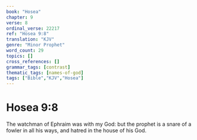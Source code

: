 ```yaml
---
book: "Hosea"
chapter: 9
verse: 8
ordinal_verse: 22217
ref: "Hosea 9:8"
translation: "KJV"
genre: "Minor Prophet"
word_count: 29
topics: []
cross_references: []
grammar_tags: [contrast]
thematic_tags: [names-of-god]
tags: ["Bible","KJV","Hosea"]
---
```


# Hosea 9:8

The watchman of Ephraim was with my God: but the prophet is a snare of a fowler in all his ways, and hatred in the house of his God.
